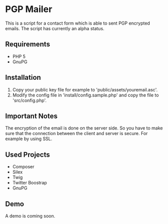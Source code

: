 # PGP Mailer
This is a script for a contact form which is able to sent PGP encrypted emails. The script has currently an alpha status.

## Requirements
- PHP 5
- GnuPG

## Installation
1. Copy your public key file for example to 'public/assets/youremail.asc'.
2. Modify the config file in 'install/config.sample.php' and copy the file to 'src/config.php'.

## Important Notes
The encryption of the email is done on the server side. So you have to make sure that the connection between the client and server is secure. For example by using SSL.

## Used Projects
- Composer
- Silex
- Twig
- Twitter Boostrap
- GnuPG

## Demo
A demo is coming soon.

